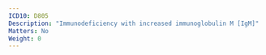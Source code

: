 ```yaml
---
ICD10: D805
Description: "Immunodeficiency with increased immunoglobulin M [IgM]"
Matters: No
Weight: 0
---
```

